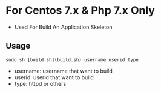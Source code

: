 # For Centos 7.x & Php 7.x Only

* Used For Build An Application Skeleton 

## Usage

```
sudo sh [build.sh](build.sh) username userid type 
```
* username: username that want to build
* userid: userid that want to build
* type: httpd or others
